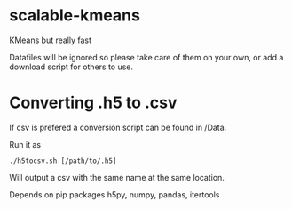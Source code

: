 # scalable-kmeans
KMeans but really fast


Datafiles will be ignored so please take care of them on your own, or add a download script for others to use.


# Converting .h5 to .csv
If csv is prefered a conversion script can be found in /Data.

Run it as
```
./h5tocsv.sh [/path/to/.h5]
```
Will output a csv with the same name at the same location.

Depends on pip packages h5py, numpy, pandas, itertools
